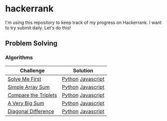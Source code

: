 # hackerrank

I'm using this repository to keep track of my progress on Hackerrank. I want to try submit daily. Let's do this!

## Problem Solving
### Algorithms

| Challenge | Solution |
| --- | --- |
| [Solve Me First](https://www.hackerrank.com/challenges/solve-me-first/problem) | [Python](problem-solving/algorithms/solve-me-first/solve_me_first.py) [Javascript](problem-solving/algorithms/solve-me-first/solve-me-first.js)
| [Simple Array Sum](https://www.hackerrank.com/challenges/simple-array-sum/problem) | [Python](problem-solving/algorithms/simple-array-sum/simple_array_sum.py) [Javascript](problem-solving/algorithms/simple-array-sum/simple-array-sum.js)
| [Compare the Triplets](https://www.hackerrank.com/challenges/compare-the-triplets/problem) | [Python](problem-solving/algorithms/compare-the-triplets/compare_the_triplets.py) [Javascript](problem-solving/algorithms/compare-the-triplets/compare-the-triplets.js)
| [A Very Big Sum](https://www.hackerrank.com/challenges/a-very-big-sum/problem) | [Python](problem-solving/algorithms/a-very-big-sum/a_very_big_sum.py) [Javascript](problem-solving/algorithms/a-very-big-sum/a-very-big-sum.js)
| [Diagonal Difference](https://www.hackerrank.com/challenges/diagonal-difference/problem) | [Python](problem-solving/algorithms/diagonal-difference/diagonal_difference.py) [Javascript](problem-solving/algorithms/diagonal-difference/diagonal-difference.js)